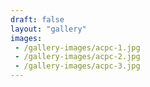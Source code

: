 ```yaml
---
draft: false
layout: "gallery"
images:
 - /gallery-images/acpc-1.jpg
 - /gallery-images/acpc-2.jpg
 - /gallery-images/acpc-3.jpg
---
```

